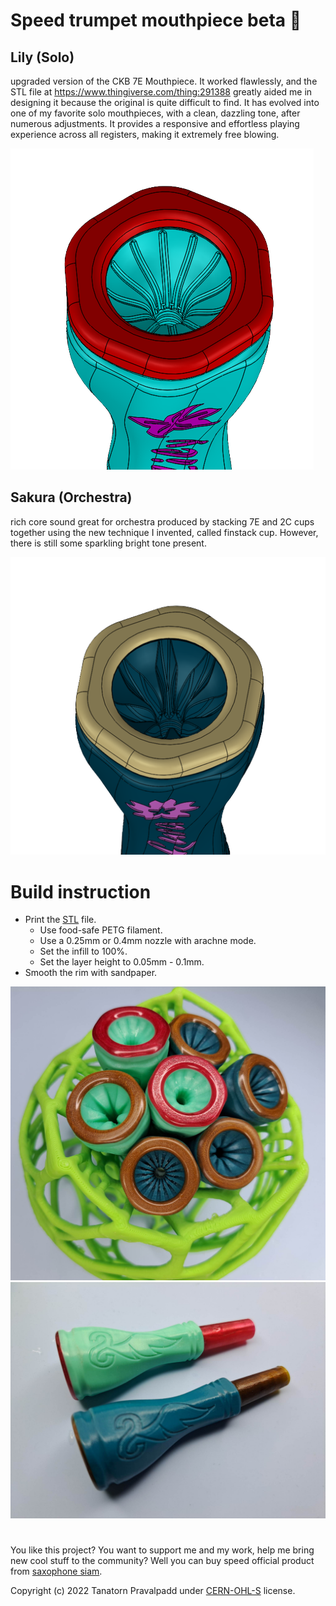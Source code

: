 # Speed trumpet mouthpiece beta 🎺 

## Lily (Solo)
upgraded version of the CKB 7E Mouthpiece. It worked flawlessly, and the STL file at https://www.thingiverse.com/thing:291388 greatly aided me in designing it because the original is quite difficult to find. It has evolved into one of my favorite solo mouthpieces, with a clean, dazzling tone, after numerous adjustments. It provides a responsive and effortless playing experience across all registers, making it extremely free blowing.

![](./images/lily1.png)

## Sakura (Orchestra)
rich core sound great for orchestra produced by stacking 7E and 2C cups together using the new technique I invented, called finstack cup. However, there is still some sparkling bright tone present.

![](./images/sakura1.png)

# Build instruction

- Print the [STL](/stl/) file. 
    - Use food-safe PETG filament.
    - Use a 0.25mm or 0.4mm nozzle with arachne mode.
    - Set the infill to 100%.
    - Set the layer height to 0.05mm - 0.1mm.
- Smooth the rim with sandpaper.

![](./images/print1.jpg)
![](./images/print2.jpg)
#
You like this project? You want to support me and my work, help me bring new cool stuff to the community? Well you can buy speed official product from [saxophone siam](https://saxophonesiam.com/).

Copyright (c) 2022 Tanatorn Pravalpadd under [CERN-OHL-S](/LICENSE.txt) license.
#